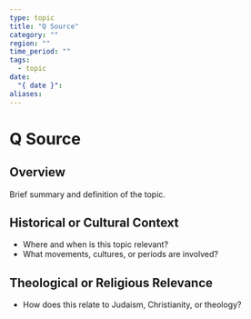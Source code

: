 ```yaml
---
type: topic
title: "Q Source"
category: ""
region: ""
time_period: ""
tags:
  - topic
date:
  "{ date }": 
aliases:
---
```


# Q Source

## Overview

Brief summary and definition of the topic.

## Historical or Cultural Context

- Where and when is this topic relevant?
- What movements, cultures, or periods are involved?

## Theological or Religious Relevance

- How does this relate to Judaism, Christianity, or theology?